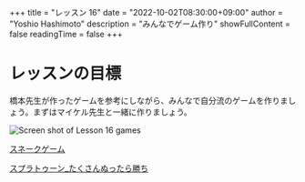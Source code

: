 +++
title = "レッスン 16"
date = "2022-10-02T08:30:00+09:00"
author = "Yoshio Hashimoto"
description = "みんなでゲーム作り"
showFullContent = false
readingTime = false
+++

# レッスンの目標
橋本先生が作ったゲームを参考にしながら、みんなで自分流のゲームを作りましょう。まずはマイケル先生と一緒に作りましょう。

![Screen shot of Lesson 16 games](/images/lesson16.png)

[スネークゲーム](https://scratch.mit.edu/projects/737286599/)

[スプラトゥーン_たくさんぬったら勝ち](https://scratch.mit.edu/projects/736797651/)
